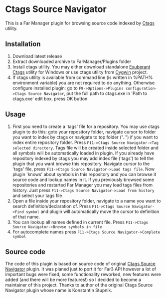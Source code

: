 # Ctags Source Navigator
This is a Far Manager plugin for browsing source code indexed by [Ctags](https://en.wikipedia.org/wiki/Ctags) utility.
## Installation
1. Download latest release
2. Extract downloaded archive to FarManager/Plugins folder
3. Install ctags utility. You may either download standalone [Exuberant Ctags](http://ctags.sourceforge.net/) utility for Windows or 
   use ctags utility from [Cygwin](http://www.cygwin.com/) project.
4. If ctags utility is available from command line (is written in %PATH% environment variable) you are not required to do anything. Otherwise configure installed plugin: 
   go to ```F9->Options->Plugins configuration->Ctags Source Navigator```, put the full path to ctags.exe in 'Path to ctags.exe' edit box, press OK button.
## Usage
1. First you need to create a 'tags' file for a repository. You may use ctags plugin to do this: goto your repository folder, navigate cursor to folder you want to index by ctags or
   navigate to top folder ("..") if you want to index entire repository folder. Press ```F11->Ctags Source Navigator->Tag selected directory```. Tags file will be created inside
   selected folder and all symbols will be automatically loaded in plugin. If you already have repository indexed by ctags you may add index file ('tags') to tell the plugin that 
   you want browse this repository. Navigate cursor to the 'tags' file, press ```F11->Ctags Source Navigator->Load tags file```. Now plugin 'knows' about symbols in this repository 
   and you can browse it source code and lookup names in it. If you previously browsed some repositories and restarted Far Manager you may load tags files from history. Just press 
   ```F11->Ctags Source Navigator->Load from history``` and select your tags file
2. Open a file inside your repository folder, navigate to a name you want to search definition/declaration of. Press ```F11->Ctags Source Navigator->Find symbol``` and
   plugin will automatically move the cursor to definition of that name.
3. You can lookup all names defined in current file. Press ```F11->Ctags Source Navigator->Browse symbols in file```
4. For autocomplete names press ```F11->Ctags Source Navigator->Complete symbol```
## Source code
The code of this plugin is based on source code of original [Ctags Source Navigator](https://github.com/trexinc/evil-programmers.git) plugin. It was planed just to port it for Far3
API however a lot of important bugs were fixed, some functionality reworked, new features were added (and there will be more features!) so I decided to become a maintainer of
this project. Thanks to author of the original Ctags Source Navigator plugin whose name is Konstantin Stupnik.
